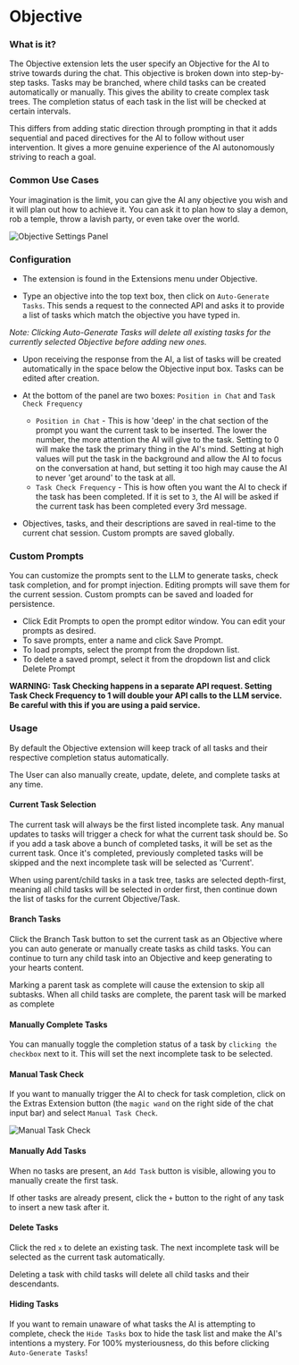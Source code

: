 # Objective

### What is it?

The Objective extension lets the user specify an Objective for the AI to strive towards during the chat. This objective is broken down into step-by-step tasks. Tasks may be branched, where child tasks can be created automatically or manually. This gives the ability to create complex task trees. The completion status of each task in the list will be checked at certain intervals.

This differs from adding static direction through prompting in that it adds sequential and paced directives for the AI to follow without user intervention. It gives a more genuine experience of the AI autonomously striving to reach a goal.

### Common Use Cases

Your imagination is the limit, you can give the AI any objective you wish and it will plan out how to achieve it. You can ask it to plan how to slay a demon, rob a temple, throw a lavish party, or even take over the world.

![Objective Settings Panel](https://files.catbox.moe/kg9xfa.png)

### Configuration

- The extension is found in the Extensions menu under Objective.

- Type an objective into the top text box, then click on `Auto-Generate Tasks`. This sends a request to the connected API and asks it to provide  a list of tasks which match the objective you have typed in.

*Note: Clicking Auto-Generate Tasks will delete all existing tasks for the currently selected Objective before adding new ones.*

- Upon receiving the response from the AI, a list of tasks will be created automatically in the space below the Objective input box. Tasks can be edited after creation.

- At the bottom of the panel are two boxes: `Position in Chat` and `Task Check Frequency`
  - `Position in Chat` - This is how 'deep' in the chat section of the prompt you want the current task to be inserted. The lower the number, the more attention the AI will give to the task. Setting to 0 will make the task the primary thing in the AI's mind. Setting at high values will put the task in the background and allow the AI to focus on the conversation at hand, but setting it too high may cause the AI to never 'get around' to the task at all.
  - `Task Check Frequency` - This is how often you want the AI to check if the task has been completed. If it is set to `3`, the AI will be asked if the current task has been completed every 3rd message.

-  Objectives, tasks, and their descriptions are saved in real-time to the current chat session. Custom prompts are saved globally.

### Custom Prompts
You can customize the prompts sent to the LLM to generate tasks, check task completion, and for prompt injection. Editing prompts will save them for the current session. Custom prompts can be saved and loaded for persistence.

- Click Edit Prompts to open the prompt editor window. You can edit your prompts as desired.
- To save prompts, enter a name and click Save Prompt.
- To load prompts, select the prompt from the dropdown list.
- To delete a saved prompt, select it from the dropdown list and click Delete Prompt

**WARNING: Task Checking happens in a separate API request. Setting Task Check Frequency to 1 will double your API calls to the LLM service. Be careful with this if you are using a paid service.**

### Usage

By default the Objective extension will keep track of all tasks and their respective completion status automatically.

The User can also manually create, update, delete, and complete tasks at any time.


#### Current Task Selection

The current task will always be the first listed incomplete task. Any manual updates to tasks will trigger a check for what the current task should be. So if you add a task above a bunch of completed tasks, it will be set as the current task. Once it's completed, previously completed tasks will be skipped and the next incomplete task will be selected as 'Current'.

When using parent/child tasks in a task tree, tasks are selected depth-first, meaning all child tasks will be selected in order first, then continue down the list of tasks for the current Objective/Task.

#### Branch Tasks

Click the Branch Task button to set the current task as an Objective where you can auto generate or manually create tasks as child tasks. You can continue to turn any child task into an Objective and keep generating to your hearts content.

Marking a parent task as complete will cause the extension to skip all subtasks. When all child tasks are complete, the parent task will be marked as complete

#### Manually Complete Tasks

You can manually toggle the completion status of a task by `clicking the checkbox` next to it. This will set the next incomplete task to be selected.

#### Manual Task Check

If you want to manually trigger the AI to check for task completion, click on the Extras Extension button (the `magic wand` on the right side of the chat input bar) and select `Manual Task Check`.

![Manual Task Check](https://files.catbox.moe/h5xpnj.png)

#### Manually Add Tasks

When no tasks are present, an `Add Task` button is visible, allowing you to manually create the first task.

If other tasks are already present, click the `+` button to the right of any task to insert a new task after it.

#### Delete Tasks

Click the red `x` to delete an existing task. The next incomplete task will be selected as the current task automatically.

Deleting a task with child tasks will delete all child tasks and their descendants. 

#### Hiding Tasks

If you want to remain unaware of what tasks the AI is attempting to complete, check the `Hide Tasks` box to hide the task list and make the AI's intentions a mystery. For 100% mysteriousness, do this before clicking `Auto-Generate Tasks`!
